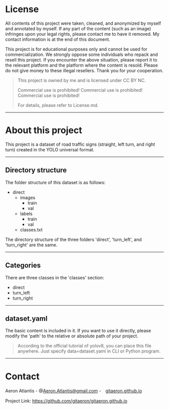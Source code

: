 # License

All contents of this project were taken, cleaned, and anonymized by myself and annotated by myself. If any part of the content (such as an image) infringes upon your legal rights, please contact me to have it removed. My contact information is at the end of this document.

This project is for educational purposes only and cannot be used for commercialization. We strongly oppose some individuals who repack and resell this project. If you encounter the above situation, please report it to the relevant platform and the platform where the content is resold. Please do not give money to these illegal resellers. Thank you for your cooperation.

> This project is owned by me and is licensed under CC BY NC. 
>
> Commercial use is prohibited! Commercial use is prohibited! Commercial use is prohibited!
>
> For details, please refer to License.md.

---

# About this project

This project is a dataset of road traffic signs (straight, left turn, and right turn) created in the YOLO universal format.

---

## Directory structure

The folder structure of this dataset is as follows:

- direct
    - images
        - train
        - val
    - labels
        - train
        - val
    - classes.txt

The directory structure of the three folders 'direct', 'turn_left', and 'turn_right' are the same.

---

## Categories

There are three classes in the 'classes' section:

- direct
- turn_left
- turn_right

---

## dataset.yaml

The basic content is included in it. If you want to use it directly, please modify the 'path' to the relative or absolute path of your project.

> According to the official tutorial of yolov8, you can place this file anywhere. Just specify data=dataset.yaml in CLI or Python program.

---

# Contact

Aeron Atlantis - @Aeron.Atlantis@gmail.com -　[gitaeron.github.io](https://gitaeron.gtihub.io)

Project Link: https://github.com/gitaeron/gitaeron.github.io
